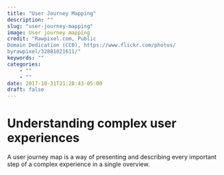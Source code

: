```yaml
---
title: "User Journey Mapping"
description: ""
slug: "user-journey-mapping"
image: User journey mapping
credit: "Rawpixel.com, PublicDomain Dedication (CC0), https://www.flickr.com/photos/byrawpixel/32881021611/"
keywords: ""
categories:
    - ""
    - ""
date: 2017-10-31T21:28:43-05:00
draft: false
---
```

# Understanding complex user experiences

A user journey map is a way of presenting and describing every important step of a complex experience in a single overview. 
